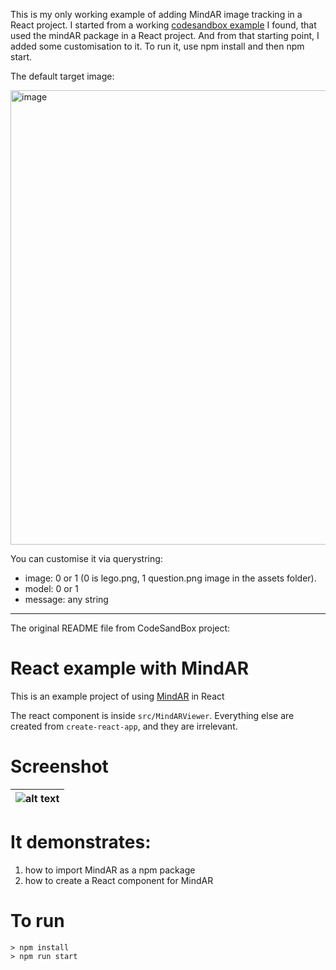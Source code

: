 This is my only working example of adding MindAR image tracking in a React project. I started from a working [codesandbox example](https://codesandbox.io/s/mind-ar-react-tt9wgq?file=/src/App.js) I found, that used the mindAR package in a React project. And from that starting point, I added some customisation to it. To run it, use npm install and then npm start.

  The default target image:
  
  <img width="727" alt="image" src="https://user-images.githubusercontent.com/91590248/215571159-1bac8ea6-3fb7-4667-b82a-65387ac0d3da.png">

  You can customise it via querystring:
  - image: 0 or 1 (0 is lego.png, 1 question.png image in the assets folder).
  - model: 0 or 1
  - message: any string


----
The original README file from CodeSandBox project:



# React example with MindAR 

This is an example project of using [MindAR](https://github.com/hiukim/mind-ar-js) in React 

The react component is inside `src/MindARViewer`. Everything else are created from `create-react-app`, and they are irrelevant. 

# Screenshot
|![alt text](https://github.com/hiukim/mind-ar-js-react/blob/master/screenshot.png?raw=true)|
|-

# It demonstrates:

1. how to import MindAR as a npm package
2. how to create a React component for MindAR

# To run
```
> npm install
> npm run start
```
